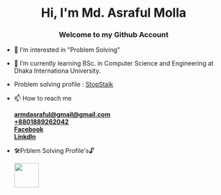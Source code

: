 <h1 align="center">Hi, I'm Md. Asraful Molla</h1>
<h3 align="center">Welcome to my Github Account</h3>

- 👀 I’m interested in "Problem Solving"
- 🌱 I’m currently learning BSc. in Computer Science and Engineering at Dhaka Internationa University.
- Problem solving profile :  <a href="https://www.stopstalk.com/user/profile/mdasrafulmolla">StopStalk</a>

- 📫 How to reach me
  <div><b><a href="armdasraful@gmail.com">armdasraful@gmail@gmail.com</a></b></div>
  <div><b><a href="callme:+8801889262042">+8801889262042</a></b></div>
  <div><b><a href="https://www.facebook.com/arasrafulolla/">Facebook</a></b></div>
  <div><b><a href="https://www.linkedin.com/in/mdasrafulmolla/">LinkdIn</a></b></div>

- 🛠️Prblem Solving Profile's🔓
   <div align="left">
    <a href="https://codeforces.com/profile/asraful.diu" title="Codeforces">
      <img width="56" height="56" src="https://drive.google.com/file/d/1qgkyyTsSm95lIRDrOfBMvvA9HK9zthma/view?usp=sharing"/>
    </a>
  </div>
  

